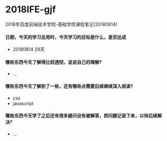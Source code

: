# 2018IFE-gjf 
2018年百度前端技术学院-基础学院课程笔记(20180814)
  
#### 日期，今天的学习总用时，今天学习的目标是什么，是否达成
  
  * 20180814 29天

#### 哪些东西今天了解得比较透彻，说说自己的理解?

  * ...

#### 哪些东西今天了解到了一些，还有哪些点需要后续继续深入阅读?

  * css
  * javascript

#### 哪些东西今天学了之后还有很多疑问没有被解答，把问题记录下来，以待后续解决?

  * ...